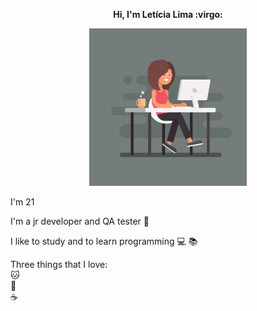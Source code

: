 <p align="center"> 
<b>Hi, I'm Letícia Lima 
:virgo:</b>

<p align="center"> 
<img src="https://github.com/Letiiciia/Letiiciia/blob/master/Imagem/day.png" height="50%" width ="50%">
</p>

I'm 21

I'm a jr developer and QA tester :heartbeat:

I like to study and to learn programming :computer: :books:

Three things that I love: <br>
:cat: <br>
:beer: <br>
:coffee: <br>



